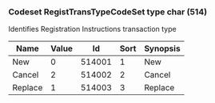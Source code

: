 ### Codeset RegistTransTypeCodeSet type char (514)

Identifies Registration Instructions transaction type

| Name    | Value | Id     | Sort | Synopsis |
|---------|-------|--------|------|----------|
| New     | 0     | 514001 | 1    | New      |
| Cancel  | 2     | 514002 | 2    | Cancel   |
| Replace | 1     | 514003 | 3    | Replace  |

